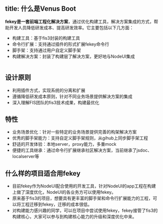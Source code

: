 title: 什么是Venus Boot
---

**fekey是一套前端工程化解决方案**，通过优化构建工具，解决方案集成的方式，帮助开发人员降低研发成本、提高研发效率。它主要包括以下几方面：

* 构建工具：基于fis3封装的构建工具
* 命令行扩展：支持通过插件的形式扩展fekey命令行
* 脚手架：支持通过用户自定义脚手架
* 构建解决方案：封装了构建层了解决方案，更好地与NodeUI集成


```
```

## 设计原则

* 利用插件方式，实现系统的分离和扩展
* 遵循降低研发成本原则，针对不同业务场景提供解决方案的集成
* 深入理解FIS团队的fis3技术成果，构建最优化

## 特性

* 业务场景优化：针对一些特定的业务场景提供完善的构架解决方案
* 优秀的脚手架能力：支持自定义脚手架规则，从gihub上同步脚手架工程
* 舒适的开发体验：本地server，proxy能力，多重mock
* 便捷的工具继承：通过命令行扩展继承社区解决方案，当前继承了jsdoc、localserver等

## 什么样的项目适合用fekey

* 目前fekey作为NodeUI配合使用的开发工具，针对NodeUI的app工程在构建上做了深度优化，NodeUI的各业务方可以使用fekey。
* 原来基于fis3的项目，想要具有更丰富的脚手架和命令行扩展能力的工程，可以将工程迁移到fekey，迁移的成本很低。
* 对构建能力感兴趣的同学，可以在项目中尝试使用fekey，fekey接管了fis3的构建核心，大家可以参与到构建核心能力的升级和深度优化中来。

